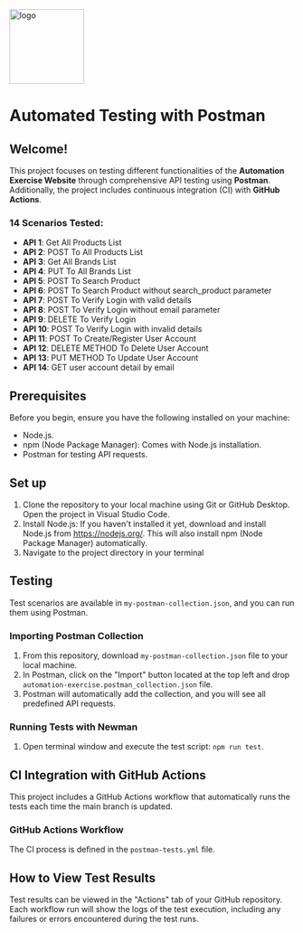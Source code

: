 <img width="132" alt="logo" src="https://github.com/user-attachments/assets/c0641cf3-4421-49be-b3db-c7f82cba3a97">

# Automated Testing with Postman

## Welcome!

This project focuses on testing different functionalities of the **Automation Exercise Website** through comprehensive API testing using **Postman**. Additionally, the project includes continuous integration (CI) with **GitHub Actions**.

### 14 Scenarios Tested:
- **API 1**: Get All Products List
- **API 2**: POST To All Products List
- **API 3**: Get All Brands List
- **API 4**: PUT To All Brands List
- **API 5**: POST To Search Product
- **API 6**: POST To Search Product without search_product parameter
- **API 7**: POST To Verify Login with valid details
- **API 8**: POST To Verify Login without email parameter
- **API 9**: DELETE To Verify Login
- **API 10**: POST To Verify Login with invalid details
- **API 11**: POST To Create/Register User Account
- **API 12**: DELETE METHOD To Delete User Account
- **API 13**: PUT METHOD To Update User Account
- **API 14**: GET user account detail by email

## Prerequisites
Before you begin, ensure you have the following installed on your machine:
- Node.js.
- npm (Node Package Manager): Comes with Node.js installation.
- Postman for testing API requests.

## Set up
1. Clone the repository to your local machine using Git or GitHub Desktop.
Open the project in Visual Studio Code.
2. Install Node.js: If you haven't installed it yet, download and install Node.js from https://nodejs.org/. This will also install npm (Node Package Manager) automatically.
3. Navigate to the project directory in your terminal

## Testing
Test scenarios are available in `my-postman-collection.json`, and you can run them using Postman.

### Importing Postman Collection
1. From this repository, download `my-postman-collection.json` file to your local machine.
2. In Postman, click on the "Import" button located at the top left and drop `automation-exercise.postman_collection.json` file.
3. Postman will automatically add the collection, and you will see all predefined API requests.

### Running Tests with Newman
1. Open terminal window and execute the test script: `npm run test`.

## CI Integration with GitHub Actions
This project includes a GitHub Actions workflow that automatically runs the tests each time the main branch is updated.

### GitHub Actions Workflow
The CI process is defined in the `postman-tests.yml` file.

## How to View Test Results
Test results can be viewed in the "Actions" tab of your GitHub repository. Each workflow run will show the logs of the test execution, including any failures or errors encountered during the test runs.


